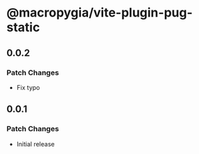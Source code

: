 # @macropygia/vite-plugin-pug-static

## 0.0.2

### Patch Changes

- Fix typo

## 0.0.1

### Patch Changes

- Initial release
